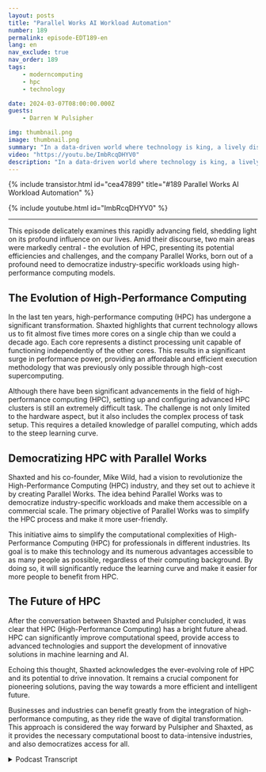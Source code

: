 ```yaml
---
layout: posts
title: "Parallel Works AI Workload Automation"
number: 189
permalink: episode-EDT189-en
lang: en
nav_exclude: true
nav_order: 189
tags:
    - moderncomputing
    - hpc
    - technology

date: 2024-03-07T08:00:00.000Z
guests:
    - Darren W Pulsipher

img: thumbnail.png
image: thumbnail.png
summary: "In a data-driven world where technology is king, a lively discussion unfolding between Darren Pulsipher, host of Embracing Digital Transformation, and Matthew Shaxted, president of Parallel Works, navigated their way through the captivating sphere of High-Performance Computing (HPC) and its monumental role in machine learning and AI. "
video: "https://youtu.be/ImbRcqDHYV0"
description: "In a data-driven world where technology is king, a lively discussion unfolding between Darren Pulsipher, host of Embracing Digital Transformation, and Matthew Shaxted, president of Parallel Works, navigated their way through the captivating sphere of High-Performance Computing (HPC) and its monumental role in machine learning and AI. "
---
```


<div>
{% include transistor.html id="cea47899" title="#189 Parallel Works AI Workload Automation" %}

{% include youtube.html id="ImbRcqDHYV0" %}
</div>

---

This episode delicately examines this rapidly advancing field, shedding light on its profound influence on our lives. Amid their discourse, two main areas were markedly central - the evolution of HPC, presenting its potential efficiencies and challenges, and the company Parallel Works, born out of a profound need to democratize industry-specific workloads using high-performance computing models.

## The Evolution of High-Performance Computing

In the last ten years, high-performance computing (HPC) has undergone a significant transformation. Shaxted highlights that current technology allows us to fit almost five times more cores on a single chip than we could a decade ago. Each core represents a distinct processing unit capable of functioning independently of the other cores. This results in a significant surge in performance power, providing an affordable and efficient execution methodology that was previously only possible through high-cost supercomputing.

Although there have been significant advancements in the field of high-performance computing (HPC), setting up and configuring advanced HPC clusters is still an extremely difficult task. The challenge is not only limited to the hardware aspect, but it also includes the complex process of task setup. This requires a detailed knowledge of parallel computing, which adds to the steep learning curve.

## Democratizing HPC with Parallel Works

Shaxted and his co-founder, Mike Wild, had a vision to revolutionize the High-Performance Computing (HPC) industry, and they set out to achieve it by creating Parallel Works. The idea behind Parallel Works was to democratize industry-specific workloads and make them accessible on a commercial scale. The primary objective of Parallel Works was to simplify the HPC process and make it more user-friendly. 

This initiative aims to simplify the computational complexities of High-Performance Computing (HPC) for professionals in different industries. Its goal is to make this technology and its numerous advantages accessible to as many people as possible, regardless of their computing background. By doing so, it will significantly reduce the learning curve and make it easier for more people to benefit from HPC.

## The Future of HPC

After the conversation between Shaxted and Pulsipher concluded, it was clear that HPC (High-Performance Computing) has a bright future ahead. HPC can significantly improve computational speed, provide access to advanced technologies and support the development of innovative solutions in machine learning and AI.

Echoing this thought, Shaxted acknowledges the ever-evolving role of HPC and its potential to drive innovation. It remains a crucial component for pioneering solutions, paving the way towards a more efficient and intelligent future.

Businesses and industries can benefit greatly from the integration of high-performance computing, as they ride the wave of digital transformation. This approach is considered the way forward by Pulsipher and Shaxted, as it provides the necessary computational boost to data-intensive industries, and also democratizes access for all.



<details>
<summary> Podcast Transcript </summary>

<p></p>

</details>
